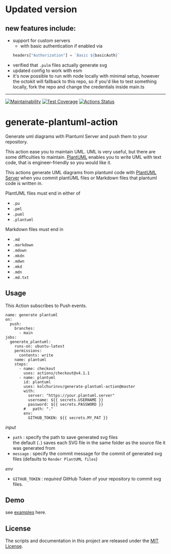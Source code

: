 # Updated version
## new features include:
- support for custom servers
  - with basic authentication if enabled via
  ```javascript
  headers["Authorization"] = `Basic ${basicAuth}`
  ```
- verified that `.pulm` files actually generate svg
- updated config to work with esm
- it's now possible to run with node locally with minimal setup, however the octokit will fallback to this repo, so if you'd like to test something locally, fork the repo and change the credentials inside main.ts
---
[![Maintainability](https://api.codeclimate.com/v1/badges/a21c7671c0a7ae182c28/maintainability)](https://codeclimate.com/github/grassedge/generate-plantuml-action/maintainability)
[![Test Coverage](https://api.codeclimate.com/v1/badges/a21c7671c0a7ae182c28/test_coverage)](https://codeclimate.com/github/grassedge/generate-plantuml-action/test_coverage)
[![Actions Status](https://github.com/grassedge/generate-plantuml-action/workflows/tests/badge.svg)](https://github.com/grassedge/generate-plantuml-action/actions)

# generate-plantuml-action

Generate uml diagrams with Plantuml Server and push them to your repository.

This action ease you to maintain UML.
UML is very useful, but there are some difficulties to maintain.
[PlantUML](https://plantuml.com/) enables you to write UML with text code, that is engineer-friendly so you would like it.

This actions generate UML diagrams from plantuml code
with [PlantUML Server](https://plantuml.com/en/server) when you commit plantUML files
or Markdown files that plantuml code is written in.

PlantUML files must end in either of
- `.pu`
- `.pml`
- `.puml`
- `.plantuml`

Markdown files must end in
- `.md`
- `.markdown`
- `.mdown`
- `.mkdn`
- `.mdwn`
- `.mkd`
- `.mdn`
- `.md.txt`

## Usage

This Action subscribes to Push events.

```workflow
name: generate plantuml
on:
  push:
    branches:
      - main
jobs:
  generate_plantuml:
    runs-on: ubuntu-latest
    permissions:
      contents: write
    name: plantuml
    steps:
      - name: checkout
        uses: actions/checkout@v4.1.1
      - name: plantuml
        id: plantuml
        uses: kolchurinvv/generate-plantuml-action@master
        with:
          server: "https://your.plantuml.server"
          username: ${{ secrets.USERNAME }}
          password: ${{ secrets.PASSWORD }}
        #   path: "."
        env:
          GITHUB_TOKEN: ${{ secrets.MY_PAT }}
```

*input*

- `path` : specify the path to save generated svg files  
  the default (`.`) saves each SVG file in the same folder as the source
  file it was generated from
- `message` : specify the commit message for the commit of generated
  svg files (defaults to `Render PlantUML files`)

*env*

- `GITHUB_TOKEN` : *required* GitHub Token of your repository to commit svg files.

## Demo

see [examples](./example/sample.md) here.

## License

The scripts and documentation in this project are released under the [MIT License](LICENSE).
